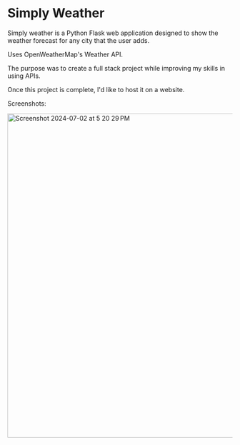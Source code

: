 # Simply Weather
 
Simply weather is a Python Flask web application designed to show the weather forecast for any city that the user adds.

Uses OpenWeatherMap's Weather API.

The purpose was to create a full stack project while improving my skills in using APIs.

Once this project is complete, I'd like to host it on a website.

Screenshots:

<img width="726" alt="Screenshot 2024-07-02 at 5 20 29 PM" src="https://github.com/IssacMathai/Simply-Weather/assets/82129993/01ffe499-5582-4927-9b49-10082595186c">
